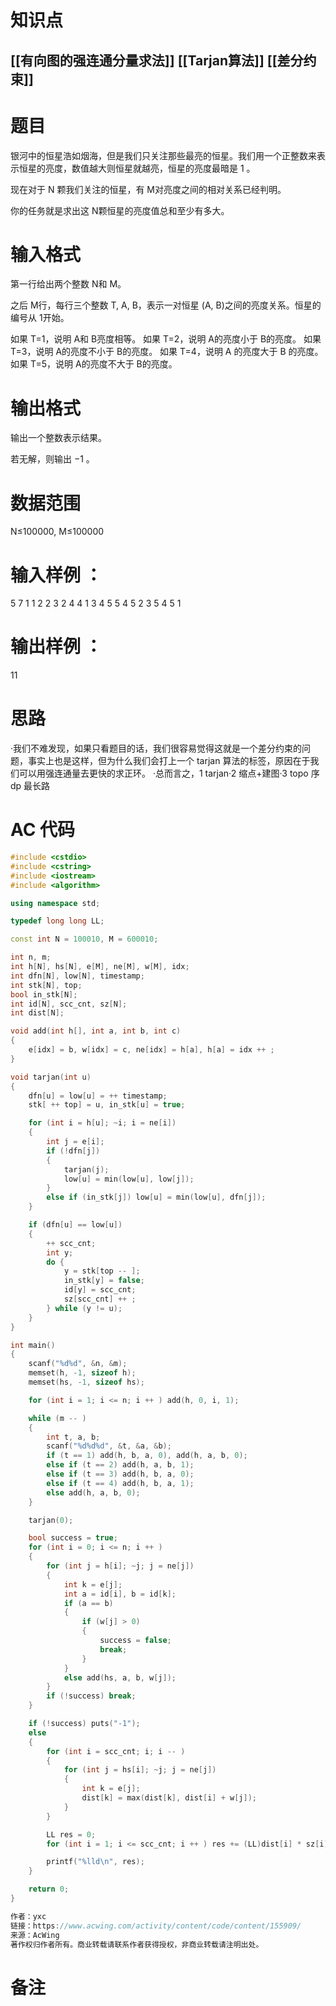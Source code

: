 # 知识点
  ## [[有向图的强连通分量求法]] [[Tarjan算法]] [[差分约束]]
# 题目
 银河中的恒星浩如烟海，但是我们只关注那些最亮的恒星。我们用一个正整数来表示恒星的亮度，数值越大则恒星就越亮，恒星的亮度最暗是 1
。

现在对于 N 颗我们关注的恒星，有 M对亮度之间的相对关系已经判明。

你的任务就是求出这 N颗恒星的亮度值总和至少有多大。

# 输入格式
第一行给出两个整数 N和 M。

之后 M行，每行三个整数 T, A, B，表示一对恒星 (A, B)之间的亮度关系。恒星的编号从 1开始。

如果 T=1，说明 A和 B亮度相等。
如果 T=2，说明 A的亮度小于 B的亮度。
如果 T=3，说明 A的亮度不小于 B的亮度。
如果 T=4，说明 A 的亮度大于 B 的亮度。
如果 T=5，说明 A的亮度不大于 B的亮度。

# 输出格式
输出一个整数表示结果。

若无解，则输出 −1
。

# 数据范围
N≤100000, M≤100000
# 输入样例 ：
5 7 
1 1 2 
2 3 2 
4 4 1 
3 4 5 
5 4 5 
2 3 5 
4 5 1 
# 输出样例 ：
11

# 思路
·我们不难发现，如果只看题目的话，我们很容易觉得这就是一个差分约束的问题，事实上也是这样，但为什么我们会打上一个 tarjan 算法的标签，原因在于我们可以用强连通量去更快的求正环。
·总而言之，1 tarjan·2 缩点+建图·3 topo 序 dp 最长路
# AC 代码
```cpp
#include <cstdio>
#include <cstring>
#include <iostream>
#include <algorithm>

using namespace std;

typedef long long LL;

const int N = 100010, M = 600010;

int n, m;
int h[N], hs[N], e[M], ne[M], w[M], idx;
int dfn[N], low[N], timestamp;
int stk[N], top;
bool in_stk[N];
int id[N], scc_cnt, sz[N];
int dist[N];

void add(int h[], int a, int b, int c)
{
    e[idx] = b, w[idx] = c, ne[idx] = h[a], h[a] = idx ++ ;
}

void tarjan(int u)
{
    dfn[u] = low[u] = ++ timestamp;
    stk[ ++ top] = u, in_stk[u] = true;

    for (int i = h[u]; ~i; i = ne[i])
    {
        int j = e[i];
        if (!dfn[j])
        {
            tarjan(j);
            low[u] = min(low[u], low[j]);
        }
        else if (in_stk[j]) low[u] = min(low[u], dfn[j]);
    }

    if (dfn[u] == low[u])
    {
        ++ scc_cnt;
        int y;
        do {
            y = stk[top -- ];
            in_stk[y] = false;
            id[y] = scc_cnt;
            sz[scc_cnt] ++ ;
        } while (y != u);
    }
}

int main()
{
    scanf("%d%d", &n, &m);
    memset(h, -1, sizeof h);
    memset(hs, -1, sizeof hs);

    for (int i = 1; i <= n; i ++ ) add(h, 0, i, 1);

    while (m -- )
    {
        int t, a, b;
        scanf("%d%d%d", &t, &a, &b);
        if (t == 1) add(h, b, a, 0), add(h, a, b, 0);
        else if (t == 2) add(h, a, b, 1);
        else if (t == 3) add(h, b, a, 0);
        else if (t == 4) add(h, b, a, 1);
        else add(h, a, b, 0);
    }

    tarjan(0);

    bool success = true;
    for (int i = 0; i <= n; i ++ )
    {
        for (int j = h[i]; ~j; j = ne[j])
        {
            int k = e[j];
            int a = id[i], b = id[k];
            if (a == b)
            {
                if (w[j] > 0)
                {
                    success = false;
                    break;
                }
            }
            else add(hs, a, b, w[j]);
        }
        if (!success) break;
    }

    if (!success) puts("-1");
    else
    {
        for (int i = scc_cnt; i; i -- )
        {
            for (int j = hs[i]; ~j; j = ne[j])
            {
                int k = e[j];
                dist[k] = max(dist[k], dist[i] + w[j]);
            }
        }

        LL res = 0;
        for (int i = 1; i <= scc_cnt; i ++ ) res += (LL)dist[i] * sz[i];

        printf("%lld\n", res);
    }

    return 0;
}

作者：yxc
链接：https://www.acwing.com/activity/content/code/content/155909/
来源：AcWing
著作权归作者所有。商业转载请联系作者获得授权，非商业转载请注明出处。
```
# 备注
